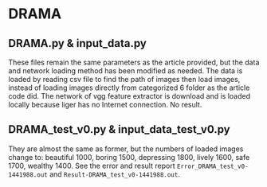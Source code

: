 # DRAMA
## DRAMA.py & input_data.py
These files remain the same parameters as the article provided, but the data and network loading method has been modified as needed. The data is loaded by reading csv file to find the path of images then load images, instead of loading images directly from categorized 6 folder as the article code did. The network of vgg feature extractor is download and is loaded locally because liger has no Internet connection.
No result.
## DRAMA_test_v0.py & input_data_test_v0.py
They are almost the same as former, but the numbers of loaded images change to: beautiful 1000, boring 1500, depressing 1800, lively 1600, safe 1700, wealthy 1400. 
See the error and result report `Error_DRAMA_test_v0-1441988.out` and `Result-DRAMA_test_v0-1441988.out`.

